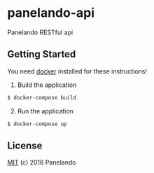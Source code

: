# panelando-api

Panelando RESTful api

## Getting Started

You need [docker](https://docs.docker.com/engine/installation/) installed for these instructions!

1. Build the application

```sh
$ docker-compose build
```

2. Run the application

```sh
$ docker-compose up
```

## License

[MIT](https://github.com/panelando/panelando-api/blob/master/LICENSE) (c) 2016 Panelando
